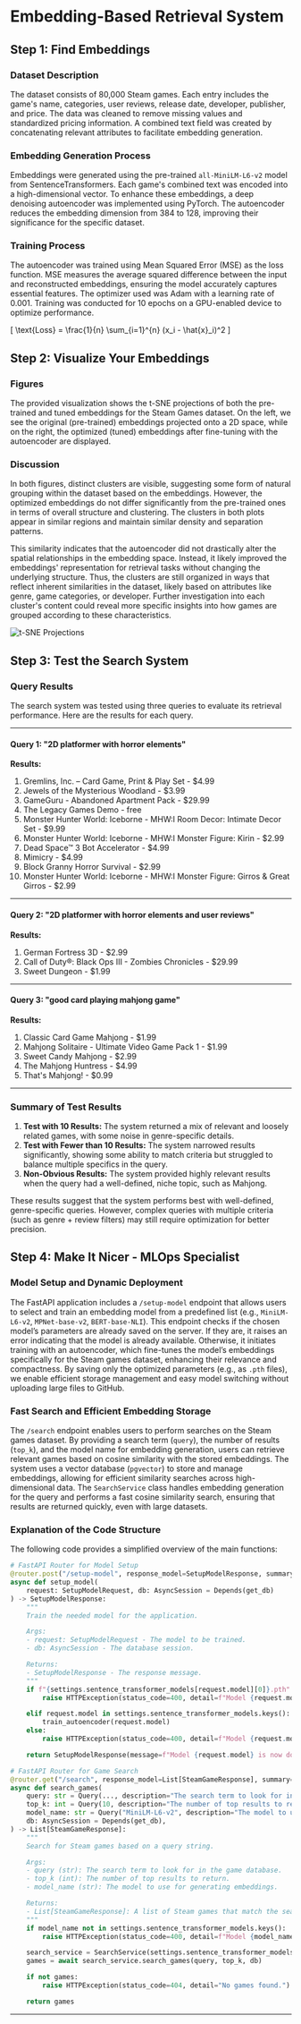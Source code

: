 # Embedding-Based Retrieval System

## Step 1: Find Embeddings

### Dataset Description

The dataset consists of 80,000 Steam games. Each entry includes the game's name, categories, user reviews, release date, developer, publisher, and price. The data was cleaned to remove missing values and standardized pricing information. A combined text field was created by concatenating relevant attributes to facilitate embedding generation.

### Embedding Generation Process

Embeddings were generated using the pre-trained `all-MiniLM-L6-v2` model from SentenceTransformers. Each game's combined text was encoded into a high-dimensional vector. To enhance these embeddings, a deep denoising autoencoder was implemented using PyTorch. The autoencoder reduces the embedding dimension from 384 to 128, improving their significance for the specific dataset.


### Training Process

The autoencoder was trained using Mean Squared Error (MSE) as the loss function. MSE measures the average squared difference between the input and reconstructed embeddings, ensuring the model accurately captures essential features. The optimizer used was Adam with a learning rate of 0.001. Training was conducted for 10 epochs on a GPU-enabled device to optimize performance.

\[
\text{Loss} = \frac{1}{n} \sum_{i=1}^{n} (x_i - \hat{x}_i)^2
\]

## Step 2: Visualize Your Embeddings

### Figures

The provided visualization shows the t-SNE projections of both the pre-trained and tuned embeddings for the Steam Games dataset. On the left, we see the original (pre-trained) embeddings projected onto a 2D space, while on the right, the optimized (tuned) embeddings after fine-tuning with the autoencoder are displayed.

### Discussion

In both figures, distinct clusters are visible, suggesting some form of natural grouping within the dataset based on the embeddings. However, the optimized embeddings do not differ significantly from the pre-trained ones in terms of overall structure and clustering. The clusters in both plots appear in similar regions and maintain similar density and separation patterns.

This similarity indicates that the autoencoder did not drastically alter the spatial relationships in the embedding space. Instead, it likely improved the embeddings' representation for retrieval tasks without changing the underlying structure. Thus, the clusters are still organized in ways that reflect inherent similarities in the dataset, likely based on attributes like genre, game categories, or developer. Further investigation into each cluster's content could reveal more specific insights into how games are grouped according to these characteristics.

![t-SNE Projections](images/output.png)


## Step 3: Test the Search System

### Query Results

The search system was tested using three queries to evaluate its retrieval performance. Here are the results for each query.

---

#### Query 1: "2D platformer with horror elements"

**Results:**
1. Gremlins, Inc. – Card Game, Print & Play Set - $4.99
2. Jewels of the Mysterious Woodland - $3.99
3. GameGuru - Abandoned Apartment Pack - $29.99
4. The Legacy Games Demo - free
5. Monster Hunter World: Iceborne - MHW:I Room Decor: Intimate Decor Set - $9.99
6. Monster Hunter World: Iceborne - MHW:I Monster Figure: Kirin - $2.99
7. Dead Space™ 3 Bot Accelerator - $4.99
8. Mimicry - $4.99
9. Block Granny Horror Survival - $2.99
10. Monster Hunter World: Iceborne - MHW:I Monster Figure: Girros & Great Girros - $2.99

---

#### Query 2: "2D platformer with horror elements and user reviews"

**Results:**
1. German Fortress 3D - $2.99
2. Call of Duty®: Black Ops III - Zombies Chronicles - $29.99
3. Sweet Dungeon - $1.99

---

#### Query 3: "good card playing mahjong game"

**Results:**
1. Classic Card Game Mahjong - $1.99
2. Mahjong Solitaire - Ultimate Video Game Pack 1 - $1.99
3. Sweet Candy Mahjong - $2.99
4. The Mahjong Huntress - $4.99
5. That's Mahjong! - $0.99

---

### Summary of Test Results

1. **Test with 10 Results:** The system returned a mix of relevant and loosely related games, with some noise in genre-specific details.
2. **Test with Fewer than 10 Results:** The system narrowed results significantly, showing some ability to match criteria but struggled to balance multiple specifics in the query.
3. **Non-Obvious Results:** The system provided highly relevant results when the query had a well-defined, niche topic, such as Mahjong.

These results suggest that the system performs best with well-defined, genre-specific queries. However, complex queries with multiple criteria (such as genre + review filters) may still require optimization for better precision.

## Step 4: Make It Nicer - MLOps Specialist

### Model Setup and Dynamic Deployment

The FastAPI application includes a `/setup-model` endpoint that allows users to select and train an embedding model from a predefined list (e.g., `MiniLM-L6-v2`, `MPNet-base-v2`, `BERT-base-NLI`). This endpoint checks if the chosen model’s parameters are already saved on the server. If they are, it raises an error indicating that the model is already available. Otherwise, it initiates training with an autoencoder, which fine-tunes the model’s embeddings specifically for the Steam games dataset, enhancing their relevance and compactness. By saving only the optimized parameters (e.g., as `.pth` files), we enable efficient storage management and easy model switching without uploading large files to GitHub.

### Fast Search and Efficient Embedding Storage

The `/search` endpoint enables users to perform searches on the Steam games dataset. By providing a search term (`query`), the number of results (`top_k`), and the model name for embedding generation, users can retrieve relevant games based on cosine similarity with the stored embeddings. The system uses a vector database (`pgvector`) to store and manage embeddings, allowing for efficient similarity searches across high-dimensional data. The `SearchService` class handles embedding generation for the query and performs a fast cosine similarity search, ensuring that results are returned quickly, even with large datasets.

### Explanation of the Code Structure

The following code provides a simplified overview of the main functions:

```python
# FastAPI Router for Model Setup
@router.post("/setup-model", response_model=SetupModelResponse, summary="Train the needed model")
async def setup_model(
    request: SetupModelRequest, db: AsyncSession = Depends(get_db)
) -> SetupModelResponse:
    """
    Train the needed model for the application.

    Args:
    - request: SetupModelRequest - The model to be trained.
    - db: AsyncSession - The database session.

    Returns:
    - SetupModelResponse - The response message.
    """
    if f"{settings.sentence_transformer_models[request.model][0]}.pth" in os.listdir(settings.embedding_models_path):
        raise HTTPException(status_code=400, detail=f"Model {request.model} is already downloaded.")

    elif request.model in settings.sentence_transformer_models.keys():
        train_autoencoder(request.model)
    else:
        raise HTTPException(status_code=400, detail=f"Model {request.model} not found.")

    return SetupModelResponse(message=f"Model {request.model} is now downloaded.")

# FastAPI Router for Game Search
@router.get("/search", response_model=List[SteamGameResponse], summary="Search for Steam Games")
async def search_games(
    query: str = Query(..., description="The search term to look for in the game database."),
    top_k: int = Query(10, description="The number of top results to return."),
    model_name: str = Query("MiniLM-L6-v2", description="The model to use for generating embeddings."),
    db: AsyncSession = Depends(get_db),
) -> List[SteamGameResponse]:
    """
    Search for Steam games based on a query string.

    Args:
    - query (str): The search term to look for in the game database.
    - top_k (int): The number of top results to return.
    - model_name (str): The model to use for generating embeddings.

    Returns:
    - List[SteamGameResponse]: A list of Steam games that match the search criteria.
    """
    if model_name not in settings.sentence_transformer_models.keys():
        raise HTTPException(status_code=400, detail=f"Model {model_name} not found.")

    search_service = SearchService(settings.sentence_transformer_models[model_name])
    games = await search_service.search_games(query, top_k, db)

    if not games:
        raise HTTPException(status_code=404, detail="No games found.")

    return games
```
---
